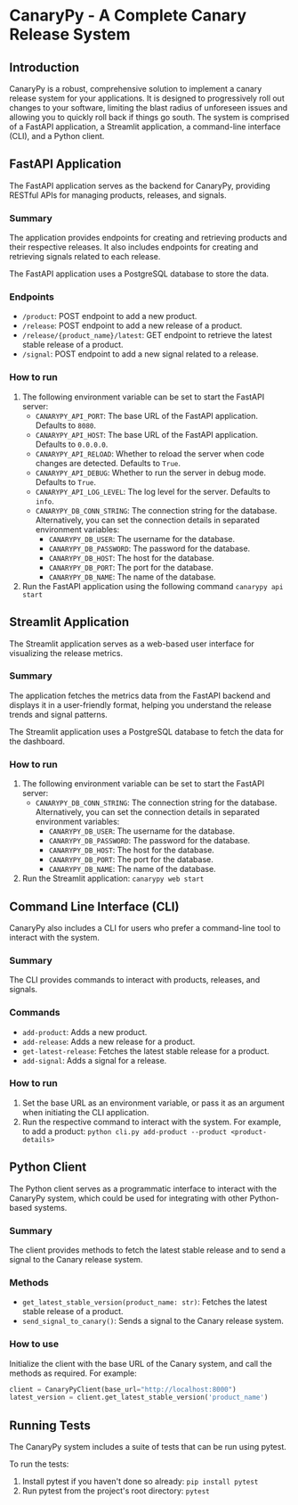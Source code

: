 # CanaryPy - A Complete Canary Release System

## Introduction

CanaryPy is a robust, comprehensive solution to implement a canary release system for your applications. It is designed to progressively roll out changes to your software, limiting the blast radius of unforeseen issues and allowing you to quickly roll back if things go south. The system is comprised of a FastAPI application, a Streamlit application, a command-line interface (CLI), and a Python client.

## FastAPI Application

The FastAPI application serves as the backend for CanaryPy, providing RESTful APIs for managing products, releases, and signals.

### Summary

The application provides endpoints for creating and retrieving products and their respective releases. It also includes endpoints for creating and retrieving signals related to each release.

The FastAPI application uses a PostgreSQL database to store the data. 

### Endpoints

- `/product`: POST endpoint to add a new product.
- `/release`: POST endpoint to add a new release of a product.
- `/release/{product_name}/latest`: GET endpoint to retrieve the latest stable release of a product.
- `/signal`: POST endpoint to add a new signal related to a release.

### How to run

1. The following environment variable can be set to start the FastAPI server:
   * `CANARYPY_API_PORT`: The base URL of the FastAPI application. Defaults to `8080`.
   * `CANARYPY_API_HOST`: The base URL of the FastAPI application. Defaults to `0.0.0.0`.
   * `CANARYPY_API_RELOAD`: Whether to reload the server when code changes are detected. Defaults to `True`.
   * `CANARYPY_API_DEBUG`: Whether to run the server in debug mode. Defaults to `True`.
   * `CANARYPY_API_LOG_LEVEL`: The log level for the server. Defaults to `info`.
   * `CANARYPY_DB_CONN_STRING`: The connection string for the database. Alternatively, you can set the connection details in separated environment variables:
     * `CANARYPY_DB_USER`: The username for the database.
     * `CANARYPY_DB_PASSWORD`: The password for the database.
     * `CANARYPY_DB_HOST`: The host for the database.
     * `CANARYPY_DB_PORT`: The port for the database.
     * `CANARYPY_DB_NAME`: The name of the database.
2. Run the FastAPI application using the following command `canarypy api start`

## Streamlit Application

The Streamlit application serves as a web-based user interface for visualizing the release metrics.

### Summary

The application fetches the metrics data from the FastAPI backend and displays it in a user-friendly format, helping you understand the release trends and signal patterns.

The Streamlit application uses a PostgreSQL database to fetch the data for the dashboard. 

### How to run

1. The following environment variable can be set to start the FastAPI server:
   * `CANARYPY_DB_CONN_STRING`: The connection string for the database. Alternatively, you can set the connection details in separated environment variables:
     * `CANARYPY_DB_USER`: The username for the database.
     * `CANARYPY_DB_PASSWORD`: The password for the database.
     * `CANARYPY_DB_HOST`: The host for the database.
     * `CANARYPY_DB_PORT`: The port for the database.
     * `CANARYPY_DB_NAME`: The name of the database.
2. Run the Streamlit application: `canarypy web start`

## Command Line Interface (CLI)

CanaryPy also includes a CLI for users who prefer a command-line tool to interact with the system.

### Summary

The CLI provides commands to interact with products, releases, and signals.

### Commands

- `add-product`: Adds a new product.
- `add-release`: Adds a new release for a product.
- `get-latest-release`: Fetches the latest stable release for a product.
- `add-signal`: Adds a signal for a release.

### How to run

1. Set the base URL as an environment variable, or pass it as an argument when initiating the CLI application.
2. Run the respective command to interact with the system. For example, to add a product: `python cli.py add-product --product <product-details>`

## Python Client

The Python client serves as a programmatic interface to interact with the CanaryPy system, which could be used for integrating with other Python-based systems.

### Summary

The client provides methods to fetch the latest stable release and to send a signal to the Canary release system.

### Methods

- `get_latest_stable_version(product_name: str)`: Fetches the latest stable release of a product.
- `send_signal_to_canary()`: Sends a signal to the Canary release system.

### How to use

Initialize the client with the base URL of the Canary system, and call the methods as required. For example:

```python
client = CanaryPyClient(base_url="http://localhost:8000")
latest_version = client.get_latest_stable_version('product_name')
```

## Running Tests

The CanaryPy system includes a suite of tests that can be run using pytest.

To run the tests:

1. Install pytest if you haven't done so already: `pip install pytest`
2. Run pytest from the project's root directory: `pytest`
